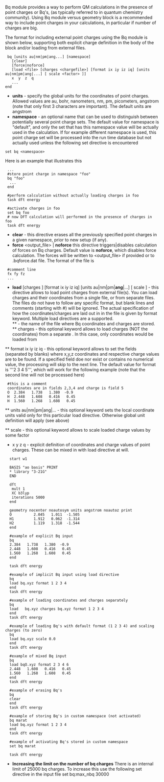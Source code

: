 Bq module provides a way to perform QM calculations in the presence of point charges or Bq's,  (as typically referred to in quantum chemistry community). 
Using Bq module versus  geometry block is a recommended way to include point charges in your calculations, in particular if number of charges are big.

The format for including external point charges using the Bq module is shown below, supporting both explicit charge definition in the body of the block and/or loading from external files.
```
 bq [units au|nm|pm|ang...] [namespace]  
   [clear] 
   [force|noforce]  
   [load <file> [charges <chargefile>] [format ix iy iz iq] [units au|nm|pm|ang|...] [ scale <factor> ]]  
   x  y  z  q
   ...  
end  
```
* **units** - specify the global units for the coordinates of point charges. Allowed values are au, bohr, nanometers, nm, pm, picometers, angstrom (note that only first 3 characters are important). The default units are angstrom
* **namespace** - an optional name that can be used to distinguish between potentially several point charge sets. The default value for namespace is "default", and only the set that has this namespace value will be actually used in the calculation. If for example different namespace is used, this point charge set will be processed into the run time database but not actually used unless the following set directive is encountered
``` 
set bq <namespace>
```
Here is an example that illustrates this 
```
 ...  
 #store point charge in namespace "foo"  
 bq "foo"
  ...  
 end  
 
 #perform calculation without actually loading charges in foo  
 task dft energy  
 
 #activate charges in foo  
 set bq foo  
 # now DFT calculation will performed in the presence of charges in foo  
 task dft energy
```
* **clear** - this directive erases all the previously specified point charges in a given namespace, prior to new setup (if any).
* **force** <output_file> | **noforce** this directive triggers|disables calculation of forces on Bq charges. Default value is **noforce**, which disables force calculation. The forces will be written to <output_file> if provided or to <prefix>.bqforce.dat file. The format of the file is
```
 #comment line
 fx fy fz
 ...
```
* **load** <file> [charges <chargefile> ] [format ix iy iz iq] [units au|nm|pm|**ang**|...] [ scale <factor> ] - this directive allows to load point charges from external file(s). You can load charges and their coordinates from a single file, or from separate files. The files do not have to follow any specific format, but blank lines and comments (starting with #) will be ignored. The actual specification of how the coordinates/charges are laid out in in the file is given by format keyword. Multiple load directives are a supported.  
** <file> - the name of the file where Bq coordinates and charges are stored.   
** charges <chargefile> - this optional keyword allows to load charges (NOT the coordinates) from a separate <chargefile>. In this case, only coordinates would be loaded from <file>  

** format ix iy iz iq - this optional keyword allows to set the fields (separated by blanks) where x,y,z coordinates and respective charge values are to be found. If a specified field doe nor exist or contains no numerical value, the processing will skip to the next line. The default value for format is '''2 3 4 5''', which will work for the following example (note that the second line will not be processed here)  
```
 #this is a comment
 coordinates are in fields 2,3,4 and charge is field 5
 O  2.384   1.738   1.380  -0.9
 H  2.448   1.608   0.416   0.45
 H  1.560   1.268   1.608   0.45
```
** units au|nm|pm|ang|... - this optional keyword sets the local coordinate units valid only for this particular load directive. Otherwise global unit definition will apply (see above)

** scale <factor> - this optional keyword allows to scale loaded charge values by some factor

* x y z q  - explicit definition of coordinates and charge values of point charges. These can be mixed in with load directive at will. 

```
  start w1  
  
  BASIS "ao basis" PRINT  
  * library "3-21G"  
  END  
  
  dft  
   mult 1  
   XC b3lyp  
   iterations 5000  
  end  
   
  geometry nocenter noautosym units angstrom noautoz print  
  O          2.045   1.011  -1.505  
  H1         1.912   0.062  -1.314  
  H2         1.119   1.318  -1.544  
  end  
  
  #example of explicit Bq input
  bq  
  2.384   1.738   1.380  -0.9  
  2.448   1.608   0.416   0.45  
  1.560   1.268   1.608   0.45  
  end  
  
  task dft energy  
  
  #example of implicit Bq input using load directive  
  bq  
  load bq.xyz format 1 2 3 4  
  end  
  task dft energy  
  
  #example of loading coordinates and charges separately  
  bq  
  load   bq.xyz charges bq.xyz format 1 2 3 4  
  end  
  task dft energy  
  
  #example of loading Bq's with default format (1 2 3 4) and scaling charges (to zero)  
  bq  
  load bq.xyz scale 0.0  
  end  
  task dft energy  
  
  #example of mixed Bq input  
  bq  
  load bqO.xyz format 2 3 4 6  
  2.448   1.608   0.416   0.45  
  1.560   1.268   1.608   0.45  
  end  
  task dft energy  
  
  #example of erasing Bq's  
  bq  
  clear  
  end  
  task dft energy  
  
  #example of storing Bq's in custom namespace (not activated)  
  bq marat  
  load bq.xyz format 1 2 3 4  
  end  
  task dft energy  
  
  #example of activating Bq's stored in custom namespace  
  set bq marat  
  
  task dft energy  
```
* **Increasing the limit on the number of bq  charges**
  There is an internal limit of 25000 bq charges. To increase this use the following set directive in the input file
  set bq:max_nbq 30000
